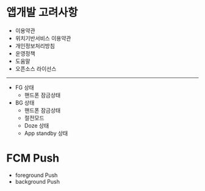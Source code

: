 # 앱개발 고려사항

 - 이용약관  
 - 위치기반서비스 이용약관  
 - 개인정보처리방침  
 - 운영정책  
 - 도움말  
 - 오픈소스 라이선스  
 ---
 - FG 상태  
    - 핸드폰 잠금상태  
 - BG 상태  
    - 핸드폰 잠금상태  
    - 절전모드   
    - Doze 상태  
    - App standby 상태  


# FCM Push
 - foreground Push
 - background Push
